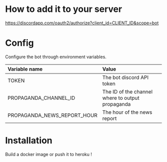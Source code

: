 # How to add it to your server
https://discordapp.com/oauth2/authorize?client_id=CLIENT_ID&scope=bot

# Config
Configure the bot through environment variables.

| Variable name                         | Value                                            |
|:--------------------------------------|:-------------------------------------------------|
| TOKEN                                 | The bot discord API token                        |
| PROPAGANDA_CHANNEL_ID                 | The ID of the channel where to output propaganda |
| PROPAGANDA_NEWS_REPORT_HOUR           | The hour of the news report                      |

# Installation

Build a docker image or push it to heroku !
